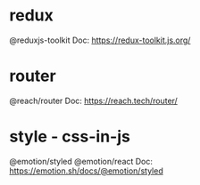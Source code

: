 
# redux
@reduxjs-toolkit
Doc: https://redux-toolkit.js.org/

# router
@reach/router
Doc: https://reach.tech/router/

# style - css-in-js
@emotion/styled @emotion/react
Doc: https://emotion.sh/docs/@emotion/styled

